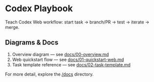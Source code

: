 # Codex Playbook

Teach Codex Web workflow: start task → branch/PR → test → iterate → merge.

## Diagrams & Docs
1. Overview diagram — see [docs/00-overview.md](docs/00-overview.md)
2. Web quickstart flow — see [docs/01-quickstart-web.md](docs/01-quickstart-web.md)
3. Task template reference — see [docs/02-task-template.md](docs/02-task-template.md)

For more detail, explore the [/docs](docs) directory.
